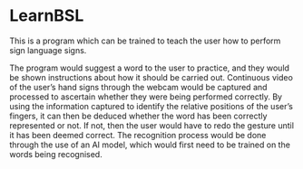 # LearnBSL
This is a program which can be trained to teach the user how to perform sign language signs.

The program would suggest a word to the user to practice, and they would be shown instructions about how it should be carried out. Continuous video of the user’s hand signs through the webcam would be captured and processed to ascertain whether they were being performed correctly. By using the information captured to identify the relative positions of the user’s fingers, it can then be deduced whether the word has been correctly represented or not. If not, then the user would have to redo the gesture until it has been deemed correct. The recognition process would be done through the use of an AI model, which would first need to be trained on the words being recognised. 
